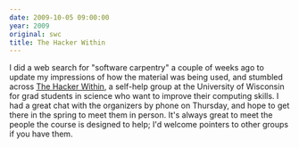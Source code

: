 ```yaml
---
date: 2009-10-05 09:00:00
year: 2009
original: swc
title: The Hacker Within
---
```

<p>I did a web search for "software carpentry" a couple of weeks ago to update my impressions of how the material was being used, and stumbled across <a href="http://hackerwithin.org/">The Hacker Within</a>, a self-help group at the University of Wisconsin for grad students in science who want to improve their computing skills.  I had a great chat with the organizers by phone on Thursday, and hope to get there in the spring to meet them in person.  It's always great to meet the people the course is designed to help; I'd welcome pointers to other groups if you have them.</p>
